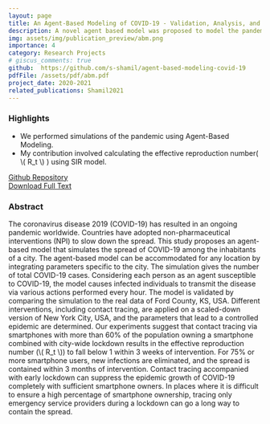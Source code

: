 ```yaml
---
layout: page
title: An Agent-Based Modeling of COVID-19 - Validation, Analysis, and Recommendations
description: A novel agent based model was proposed to model the pandemic.
img: assets/img/publication_preview/abm.png
importance: 4
category: Research Projects
# giscus_comments: true
github:  https://github.com/s-shamil/agent-based-modeling-covid-19
pdfFile: /assets/pdf/abm.pdf
project_date: 2020-2021
related_publications: Shamil2021
---
```

<h3>Highlights</h3>
<ul>
    <li>We performed simulations of the pandemic using Agent-Based Modeling.</li>
    <li>My contribution involved calculating the effective reproduction number( \( R_t \) ) using SIR model.
    </li>
</ul>

<a href='{{ page.github }}'> Github Repository </a>
<br>
<a href='{{ page.pdfFile }}'>Download Full Text</a>

<h3>Abstract</h3>
<p>
The coronavirus disease 2019 (COVID-19) has resulted in an ongoing pandemic worldwide. Countries have adopted non-pharmaceutical interventions (NPI) to slow down the spread. This study proposes an agent-based model that simulates the spread of COVID-19 among the inhabitants of a city. The agent-based model can be accommodated for any location by integrating parameters specific to the city. The simulation gives the number of total COVID-19 cases. Considering each person as an agent susceptible to COVID-19, the model causes infected individuals to transmit the disease via various actions performed every hour. The model is validated by comparing the simulation to the real data of Ford County, KS, USA. Different interventions, including contact tracing, are applied on a scaled-down version of New York City, USA, and the parameters that lead to a controlled epidemic are determined. Our experiments suggest that contact tracing via smartphones with more than 60% of the population owning a smartphone combined with city-wide lockdown results in the effective reproduction number (\( R_t \)) to fall below 1 within 3 weeks of intervention. For 75% or more smartphone users, new infections are eliminated, and the spread is contained within 3 months of intervention. Contact tracing accompanied with early lockdown can suppress the epidemic growth of COVID-19 completely with sufficient smartphone owners. In places where it is difficult to ensure a high percentage of smartphone ownership, tracing only emergency service providers during a lockdown can go a long way to contain the spread.
</p>